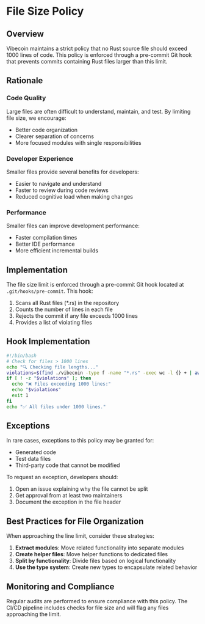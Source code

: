 # File Size Policy

## Overview

Vibecoin maintains a strict policy that no Rust source file should exceed 1000 lines of code. This policy is enforced through a pre-commit Git hook that prevents commits containing Rust files larger than this limit.

## Rationale

### Code Quality

Large files are often difficult to understand, maintain, and test. By limiting file size, we encourage:

- Better code organization
- Clearer separation of concerns
- More focused modules with single responsibilities

### Developer Experience

Smaller files provide several benefits for developers:

- Easier to navigate and understand
- Faster to review during code reviews
- Reduced cognitive load when making changes

### Performance

Smaller files can improve development performance:

- Faster compilation times
- Better IDE performance
- More efficient incremental builds

## Implementation

The file size limit is enforced through a pre-commit Git hook located at `.git/hooks/pre-commit`. This hook:

1. Scans all Rust files (*.rs) in the repository
2. Counts the number of lines in each file
3. Rejects the commit if any file exceeds 1000 lines
4. Provides a list of violating files

## Hook Implementation

```bash
#!/bin/bash
# Check for files > 1000 lines
echo "🔍 Checking file lengths..."
violations=$(find ./vibecoin -type f -name "*.rs" -exec wc -l {} + | awk '$1 > 1000')
if [ ! -z "$violations" ]; then
  echo "❌ Files exceeding 1000 lines:"
  echo "$violations"
  exit 1
fi
echo "✅ All files under 1000 lines."
```

## Exceptions

In rare cases, exceptions to this policy may be granted for:

- Generated code
- Test data files
- Third-party code that cannot be modified

To request an exception, developers should:

1. Open an issue explaining why the file cannot be split
2. Get approval from at least two maintainers
3. Document the exception in the file header

## Best Practices for File Organization

When approaching the line limit, consider these strategies:

1. **Extract modules**: Move related functionality into separate modules
2. **Create helper files**: Move helper functions to dedicated files
3. **Split by functionality**: Divide files based on logical functionality
4. **Use the type system**: Create new types to encapsulate related behavior

## Monitoring and Compliance

Regular audits are performed to ensure compliance with this policy. The CI/CD pipeline includes checks for file size and will flag any files approaching the limit.
